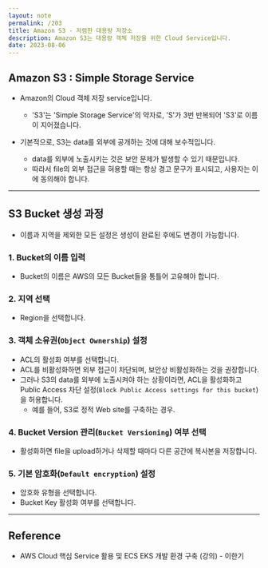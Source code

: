 ```yaml
---
layout: note
permalink: /203
title: Amazon S3 - 저렴한 대용량 저장소
description: Amazon S3는 대용량 객체 저장을 위한 Cloud Service입니다.
date: 2023-08-06
---
```



## Amazon S3 : Simple Storage Service

- Amazon의 Cloud 객체 저장 service입니다.
    - 'S3'는 'Simple Storage Service'의 약자로, 'S'가 3번 반복되어 'S3'로 이름이 지어졌습니다.

- 기본적으로, S3는 data를 외부에 공개하는 것에 대해 보수적입니다.
    - data를 외부에 노출시키는 것은 보안 문제가 발생할 수 있기 때문입니다.
    - 따라서 file의 외부 접근을 혀용할 때는 항상 경고 문구가 표시되고, 사용자는 이에 동의해야 합니다.


---


## S3 Bucket 생성 과정

- 이름과 지역을 제외한 모든 설정은 생성이 완료된 후에도 변경이 가능합니다.


### 1. Bucket의 이름 입력

- Bucket의 이름은 AWS의 모든 Bucket들을 통틀어 고유해야 합니다.


### 2. 지역 선택

- Region을 선택합니다.


### 3. 객체 소유권(`Object Ownership`) 설정

- ACL의 활성화 여부를 선택합니다.
- ACL를 비활성화하면 외부 접근이 차단되며, 보안상 비활성화하는 것을 권장합니다.
- 그러나 S3의 data를 외부에 노출시켜야 하는 상황이라면, ACL을 활성화하고 Public Access 차단 설정(`Block Public Access settings for this bucket`)을 허용합니다.
    - 예를 들어, S3로 정적 Web site를 구축하는 경우.


### 4. Bucket Version 관리(`Bucket Versioning`) 여부 선택

- 활성화하면 file을 upload하거나 삭제할 때마다 다른 공간에 복사본을 저장합니다.


### 5. 기본 암호화(`Default encryption`) 설정

- 암호화 유형을 선택합니다.
- Bucket Key 활성화 여부를 선택합니다.


---


## Reference

- AWS Cloud 핵심 Service 활용 및 ECS EKS 개발 환경 구축 (강의) - 이한기
